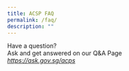 ```yaml
---
title: ACSP FAQ
permalink: /faq/
description: ""
---
```

Have a question?  
Ask and get answered on our Q&A Page  
_https://ask.gov.sg/acps_

